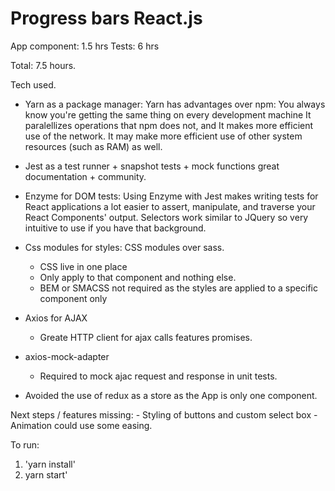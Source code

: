 # Progress bars React.js

App component: 1.5 hrs
Tests: 6 hrs

Total: 7.5 hours.

Tech used.

- Yarn as a package manager: Yarn has advantages over npm:
    You always know you're getting the same thing on every development machine
    It paralellizes operations that npm does not, and
    It makes more efficient use of the network.
    It may make more efficient use of other system resources (such as RAM) as well.
- Jest as a test runner + snapshot tests + mock functions great documentation + community.
- Enzyme for DOM tests:
    Using Enzyme with Jest makes writing tests for React applications a lot easier to assert, manipulate, and traverse your React Components' output.
    Selectors work similar to JQuery so very intuitive to use if you have that background.
- Css modules for styles: CSS modules over sass.
    - CSS live in one place
    - Only apply to that component and nothing else.
    - BEM or SMACSS not required as the styles are applied to a specific component only
- Axios for AJAX
    - Greate HTTP client for ajax calls features promises.
- axios-mock-adapter
    - Required to mock ajac request and response in unit tests.

- Avoided the use of redux as a store as the App is only one component.

 Next steps / features missing:
    - Styling of buttons and custom select box
    - Animation could use some easing.


To run:

1. 'yarn install'
2.  yarn start'
